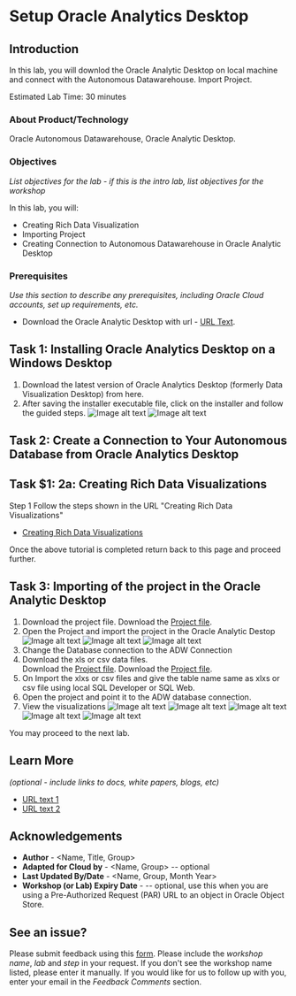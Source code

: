 # Setup Oracle Analytics Desktop

## Introduction

In this lab, you will downlod the Oracle Analytic Desktop on local machine and connect with the Autonomous Datawarehouse. Import Project.

Estimated Lab Time: 30 minutes

### About Product/Technology
Oracle Autonomous Datawarehouse, Oracle Analytic Desktop.

### Objectives

*List objectives for the lab - if this is the intro lab, list objectives for the workshop*

In this lab, you will:
* Creating Rich Data Visualization
* Importing Project
* Creating Connection to Autonomous Datawarehouse in Oracle Analytic Desktop


### Prerequisites

*Use this section to describe any prerequisites, including Oracle Cloud accounts, set up requirements, etc.*

* Download the Oracle Analytic Desktop with url - [URL Text](https://www.oracle.com/solutions/business-analytics/analytics-desktop/oracle-analytics-desktop.html).


## Task 1: Installing Oracle Analytics Desktop on a Windows Desktop

1.	Download the latest version of Oracle Analytics Desktop (formerly Data Visualization Desktop) from here.
2.	After saving the installer executable file, click on the installer and follow the guided steps.
![Image alt text](images/OAD1.jpg "Image title")
![Image alt text](images/OAD2.jpg "Image title")

## Task 2: Create a Connection to Your Autonomous Database from Oracle Analytics Desktop

## **Task $1: 2a**: Creating Rich Data Visualizations

Step 1 Follow the steps shown in the URL "Creating Rich Data Visualizations"

* [Creating Rich Data Visualizations](https://oracle.github.io/learning-library/data-management-library/autonomous-database/shared/adb-quickstart-workshop/freetier/?lab=lab-5-visualizing-data)

Once the above tutorial is completed return back to this page and proceed further.

## Task 3: Importing of the project in the Oracle Analytic Desktop

1. Download the project file. Download the [Project file](files/ProfitabilityManagementAnalytics.dva).
2. Open the Project and import the project in the Oracle Analytic Destop
   ![Image alt text](images/NavigatingtoProject.jpg "Image title")
   ![Image alt text](images/ImportProject.jpg "Image title")
   ![Image alt text](images/ImportingProject.jpg "Image title")
3. Change the Database connection to the ADW Connection
4. Download the xls or csv data files.  
   Download the [Project file](files/xlxs.zip). 
   Download the [Project file](files/csv.zip).
5. On Import the xlxs or csv files and give the table name same as xlxs or csv file using local SQL Developer or SQL Web.
6. Open the project and point it to the ADW database connection. 
7. View the visualizations
   ![Image alt text](images/Image1.jpg "Financial Summary")
   ![Image alt text](images/Image2.jpg "Image title")
   ![Image alt text](images/Image3.jpg "Image title")
   ![Image alt text](images/Image4.jpg "Image title")
   ![Image alt text](images/Image5.jpg "Image title")
   
You may proceed to the next lab.

## Learn More

*(optional - include links to docs, white papers, blogs, etc)*

* [URL text 1](http://docs.oracle.com)
* [URL text 2](http://docs.oracle.com)

## Acknowledgements
* **Author** - <Name, Title, Group>
* **Adapted for Cloud by** -  <Name, Group> -- optional
* **Last Updated By/Date** - <Name, Group, Month Year>
* **Workshop (or Lab) Expiry Date** - <Month Year> -- optional, use this when you are using a Pre-Authorized Request (PAR) URL to an object in Oracle Object Store.

## See an issue?
Please submit feedback using this [form](https://apexapps.oracle.com/pls/apex/f?p=133:1:::::P1_FEEDBACK:1). Please include the *workshop name*, *lab* and *step* in your request.  If you don't see the workshop name listed, please enter it manually. If you would like for us to follow up with you, enter your email in the *Feedback Comments* section.
